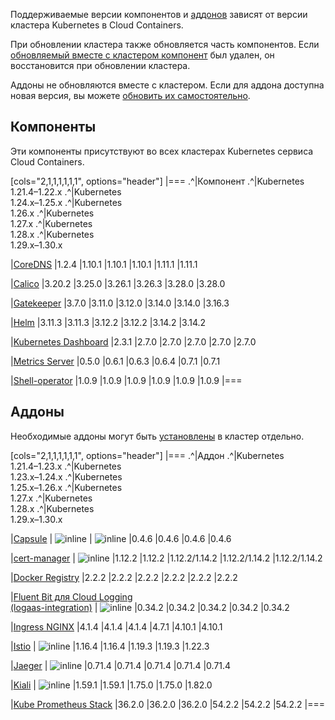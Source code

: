 Поддерживаемые версии компонентов и [аддонов](../../addons-and-settings/addons) зависят от версии кластера Kubernetes в Cloud Containers.

При обновлении кластера также обновляется часть компонентов. Если [обновляемый вместе с кластером компонент](../../update) был удален, он восстановится при обновлении кластера.

Аддоны не обновляются вместе с кластером. Если для аддона доступна новая версия, вы можете [обновить их самостоятельно](../../../service-management/addons/manage-addons#obnovlenie_versii_addona).

## Компоненты

Эти компоненты присутствуют во всех кластерах Kubernetes сервиса Cloud Containers.

[cols="2,1,1,1,1,1,1", options="header"]
|===
.^|Компонент
.^|Kubernetes<br>1.21.4–1.22.x
.^|Kubernetes<br>1.24.x–1.25.x
.^|Kubernetes<br>1.26.x
.^|Kubernetes<br>1.27.x
.^|Kubernetes<br>1.28.x
.^|Kubernetes<br>1.29.x–1.30.x

|[CoreDNS](https://github.com/coredns/coredns)
|1.2.4
|1.10.1
|1.10.1
|1.10.1
|1.11.1
|1.11.1


|[Calico](https://github.com/projectcalico/calico)
|3.20.2
|3.25.0
|3.26.1
|3.26.3
|3.28.0
|3.28.0

|[Gatekeeper](https://github.com/open-policy-agent/gatekeeper)
|3.7.0
|3.11.0
|3.12.0
|3.14.0
|3.14.0
|3.16.3

|[Helm](https://github.com/helm/helm)
|3.11.3
|3.11.3
|3.12.2
|3.12.2
|3.14.2
|3.14.2

|[Kubernetes Dashboard](https://github.com/kubernetes/dashboard)
|2.3.1
|2.7.0
|2.7.0
|2.7.0
|2.7.0
|2.7.0

|[Metrics Server](https://github.com/kubernetes-sigs/metrics-server)
|0.5.0
|0.6.1
|0.6.3
|0.6.4
|0.7.1
|0.7.1

|[Shell-operator](https://github.com/flant/shell-operator)
|1.0.9
|1.0.9
|1.0.9
|1.0.9
|1.0.9
|1.0.9
|===

## Аддоны

Необходимые аддоны могут быть [установлены](../../../service-management/addons/manage-addons#ustanovka_addona) в кластер отдельно.

[cols="2,1,1,1,1,1,1", options="header"]
|===
.^|Аддон
.^|Kubernetes<br>1.21.4–1.23.x
.^|Kubernetes<br>1.23.x–1.24.x
.^|Kubernetes<br>1.25.x–1.26.x
.^|Kubernetes<br>1.27.x
.^|Kubernetes<br>1.28.x
.^|Kubernetes<br>1.29.x–1.30.x

|[Capsule](https://github.com/projectcapsule/capsule)
| ![](/en/assets/no.svg "inline")
| ![](/en/assets/no.svg "inline")
|0.4.6
|0.4.6
|0.4.6
|0.4.6

|[cert-manager](https://github.com/cert-manager/cert-manager)
| ![](/en/assets/no.svg "inline")
|1.12.2
|1.12.2
|1.12.2/1.14.2
|1.12.2/1.14.2
|1.12.2/1.14.2

|[Docker Registry](https://github.com/twuni/docker-registry.helm)
|2.2.2
|2.2.2
|2.2.2
|2.2.2
|2.2.2
|2.2.2

|[Fluent Bit для Cloud Logging<br>(logaas-integration)](../../../service-management/addons/advanced-installation/install-advanced-logaas-integration)
| ![](/en/assets/no.svg "inline")
|0.34.2
|0.34.2
|0.34.2
|0.34.2
|0.34.2

|[Ingress NGINX](https://github.com/kubernetes/ingress-nginx)
|4.1.4
|4.1.4
|4.1.4
|4.7.1
|4.10.1
|4.10.1

|[Istio](https://github.com/istio/istio)
| ![](/en/assets/no.svg "inline")
|1.16.4
|1.16.4
|1.19.3
|1.19.3
|1.22.3

|[Jaeger](https://github.com/jaegertracing/jaeger)
| ![](/en/assets/no.svg "inline")
|0.71.4
|0.71.4
|0.71.4
|0.71.4
|0.71.4

|[Kiali](https://github.com/kiali/kiali)
| ![](/en/assets/no.svg "inline")
|1.59.1
|1.59.1
|1.75.0
|1.75.0
|1.82.0

|[Kube Prometheus Stack](https://github.com/prometheus-operator/kube-prometheus)
|36.2.0
|36.2.0
|36.2.0
|54.2.2
|54.2.2
|54.2.2
|===
